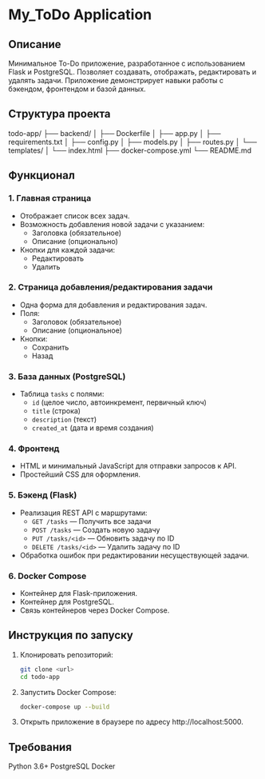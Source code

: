 # My_ToDo Application

## Описание

Минимальное To-Do приложение, разработанное с использованием Flask и PostgreSQL. Позволяет создавать, отображать, редактировать и удалять задачи. Приложение демонстрирует навыки работы с бэкендом, фронтендом и базой данных.

## Структура проекта

todo-app/
├── backend/
│   ├── Dockerfile
│   ├── app.py
│   ├── requirements.txt
│   ├── config.py
│   ├── models.py
│   ├── routes.py
│   └── templates/
│       └── index.html
├── docker-compose.yml
└── README.md


## Функционал

### 1. Главная страница
- Отображает список всех задач.
- Возможность добавления новой задачи с указанием:
  - Заголовка (обязательное)
  - Описание (опционально)
- Кнопки для каждой задачи:
  - Редактировать
  - Удалить

### 2. Страница добавления/редактирования задачи
- Одна форма для добавления и редактирования задач.
- Поля:
  - Заголовок (обязательное)
  - Описание (опциональное)
- Кнопки:
  - Сохранить
  - Назад

### 3. База данных (PostgreSQL)
- Таблица `tasks` с полями:
  - `id` (целое число, автоинкремент, первичный ключ)
  - `title` (строка)
  - `description` (текст)
  - `created_at` (дата и время создания)

### 4. Фронтенд
- HTML и минимальный JavaScript для отправки запросов к API.
- Простейший CSS для оформления.

### 5. Бэкенд (Flask)
- Реализация REST API с маршрутами:
  - `GET /tasks` — Получить все задачи
  - `POST /tasks` — Создать новую задачу
  - `PUT /tasks/<id>` — Обновить задачу по ID
  - `DELETE /tasks/<id>` — Удалить задачу по ID
- Обработка ошибок при редактировании несуществующей задачи.

### 6. Docker Compose
- Контейнер для Flask-приложения.
- Контейнер для PostgreSQL.
- Связь контейнеров через Docker Compose.

## Инструкция по запуску

1. Клонировать репозиторий:
   ```bash
   git clone <url>
   cd todo-app
   ```

2. Запустить Docker Compose:
    ```bash
    docker-compose up --build
    ```
3. Открыть приложение в браузере по адресу http://localhost:5000.

## Требования
Python 3.6+
PostgreSQL
Docker